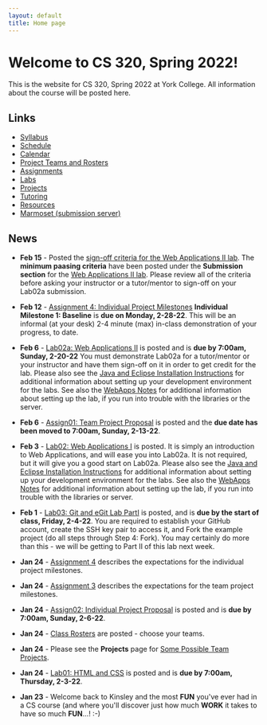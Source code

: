 ```yaml
---
layout: default
title: Home page
---
```


# Welcome to CS 320, Spring 2022!

This is the website for CS 320, Spring 2022 at York College.
All information about the course will be posted here.

## Links

* [Syllabus](syllabus.html)
* [Schedule](schedule.html)
* [Calendar](CS320-Spring2022Calendar.pdf)
* [Project Teams and Rosters](teams-and-rosters/index.html)
* [Assignments](assign/index.html)
* [Labs](labs/index.html)
* [Projects](projects/index.html)
* [Tutoring](CS320-Sp22-TutoringSchedule.pdf)
* [Resources](resources/index.html)
* [Marmoset (submission server)](https://cs.ycp.edu/marmoset)

## News

<!-- Commenting out News until it's needed - and the dates will change, anyway


* **Apr 20** - [Team Project Final Presentation and Demonstration](assign/assign08.html) is schedule for each section's final exam period.  These will be 20-25 minute formal presentations on-line (Zoom).  See [Assignment 8](assign/assign08.html) for the details and guidelines.
	- **9:00 section (101) - 9:00 to 10:00 on Wednesday, 5-13-20 (moved to 9:00 since there are only 2 teams)**
	- **11:00 section (102) - 10:15 to 12:15 on Wednesday, 5-13-20**
	- **2:00 section (103) - 3:00 to 5:00 on Monday, 5-11-20**.

* **Apr 20** - [Assignment 10](assign/assign10.html) is an individual reflection on the team project.  [Assignment 11](assign/assign11.html) is a self/peer evaluation for the team project.  They are both INDIVIDUAL assignments and are are both **due by 7:00am, Sunday, 5-10-20 in PDF form in Marmoset**.

* **Apr 20** - [Assignment 8](assign/assign08.html) describes the final deliverables for the team project.  There are several - please read the assignment carefully.

* **Apr 7** - [Team Project Milestone 3: 75% Working System, w/SQL DB](assign/assign03.html) is **due Wednesday, 4-22-20**.  This will be a FORMAL 8-10 minute (max) on-line (Zoom) team presentation/demonstration of your team's progress since milestone 2.  SQL database functionality **IS REQUIRED** for this milestone.  A large majority of your classes, methods, test cases, and web page navigation should be implemented by milestone 3, as well.

* **Apr 6** - The [Midterm Exam](assign/exam.pdf) is posted, along with the [Exam Answer Sheet](assign/exam-answer-sheet.txt).  You can use those links to access the files.  The **Midterm Exam** file is a PDF, the **Exam Answer Sheet** is a text (.txt) file.  You can download the answer sheet (you can right-click on the link and select "Save Link As...") or you may left-click on the link and then copy and paste the text from your browser into a new text editor file).  Fill in your name and section, and type your answers directly into your text file.  The complete instructions will be sent to you via email.  The **Exam Answer Sheet** and your UML drawing are **due by 8:00 am, Tuesday, 4-7-20 in Marmoset**.  Make sure to submit both your **Exam Answer Sheet** and your **UML Diagram** to the **Exam01: Midterm Exam** project.

* **Mar 30** - Posted an extensive example project on the [Resources page](./resources) that incorporates the Web Applications lab solution (Lab02) with the ORM Lab solution (Lab06).  It provides a web application front-end to the ORM queries, as well as demonstrates the use of login session information, and incorporation of a SQL database persistence layer with a many-to-many relationship. We will review this in more depth in class on **Friday, 4-4-20**.

* **Mar 27** - The [Lab06: ORM](labs/lab06.html) due date has been moved to **7:00am, Monday, 3-30-20**.

* **Mar 27** - The **midterm exam** will be a take-at-home exam on **Monday, 4-6-20**.  I will post it by 8:00 am on Monday morning, and will send out a class email at that time and tell you where it is posted.  You will have until 8:00 am Tuesday morning (4-7-20) to complete and submit it to Marmoset.  I will also post a template answer sheet for you to fill in.  There is NO Programming portion, it is all written, with a UML diagram to draw, as well.  You will also need to submit an electronic copy of your UML diagram (either using a drawing package, or a NEATLY hand-drawn diagram that you can post as a JPG or PDF).  The exam will be open notes and you can use any resource on the CS320 website, as well as your assignment and lab solutions.  The exam is 120 points, and was originally designed to be an in-class 50-minute exam, with a built-in curve of 20 points.  Since it is a take-home this year, there will **NOT** be a curve.  I posted a practice take-home exam - the exam you are taking will not be nearly as long or involved as the practice exam.  We will use Friday, 4-3-20 for a short review for the midterm exam.  **YOU MUST DO YOUR OWN WORK - YOU ARE NOT ALLOWED TO CONSULT WITH ANYONE ELSE, OR USE ANY RESOURCES THAT ARE NOT LISTED ON THE RESOURCES PAGE OF THE CS320 WEBSITE.  I AM TRUSTING YOU TO WORK ON YOUR HONOR - PLEASE DO NOT BETRAY THAT TRUST.**

* **Mar 22** - [Assignment 9](assign/assign09.html) describes the deliverables for the individual project.  The due date for you individual project report has been moved to **Saturday, 4-11-20, by 7:00am**.

* **Mar 22** - [Individual Project Milestone 3](assign/assign04.html) has been moved to **Wednesday, 4-8-20**.  This will be your final informal, 2-4 minute (max) demonstration of your individual project.  We will attempt to do this on-line through ZOOM and screen sharing.

* **Mar 22** - Mid-semester self/peer evaluations are **due by 7:00am, Saturday, 4-4-20**.  See the instructions under [Assignment 11](assign/assign11.html).

* **Mar 22** - [Team Project Milestone 2: 50% Working System](assign/assign03.html) is **due Wednesday, 4-1-20**.  This will be a FORMAL 8-10 minute (max) in-class team presentation/demonstration of your team's progress since milestone 1.  SQL database functionality is **NOT** required for this milestone (but **IS** required for the third milestone.)  **We will be conducting this presentation via ZOOM - each team will have to coordinate their presentation amongst its team members.  YOu will be able to share your screens as you give your PPT and code demo.**

* **Mar 18** - [Lab05: ORM](labs/lab05.html) is now **due by 7:00am, Sunday, 3-22-20**.

* **Mar 12** - [Assignment 9](assign/assign09.html) describes the deliverables for the individual project.  The due date for you individual project report has been moved to **Thursday, 4-9-20, by 7:00am**.

* **Mar 12** - [Individual Project Milestone 3](assign/assign04.html) has been moved to **Monday, 4-6-20**.  This will be your final informal (at your desk) 2-4 minute (max) in-class demonstration of your individual project.

* **Mar 12** - The template for the Lab04 submission has been added to the Lab04 webpage.  See the instructions on the Lab04 page.

* **Mar 5** - [Assignment 3: Team Project Milestones](assign/assign03.html) **Team Milestone 1: Minimal Working System** is **due on Monday, 3-16-20**.    This will be a FORMAL 8-10 minute (max) in-class team presentation/demonstration of your team's progress on your UI structure and navigation.  You should have the vast majority of your servlets and JSPs defined, and be able to navigate between most, if not all, of your pages.  Your HTML/CSS will still be in a rough state - don't worry about making it "pretty", focus on functionality over form.  There is **NO** expectation for having any of your SQL database implemented or working.

* **Mar 5** - [Lab05: JDBC](labs/lab05.html) is posted.  It is **due by 7:00am, Thursday, 3-19-20**.

* **Mar 5** - [Lab04: SQL, Queries, Joins](labs/lab04.html) is posted.  It is **due by 7:00am, Friday, 3-13-20**.

* **Feb 24** - [Individual Project Milestone 2: 50% Working System](assign/assign04.html) is **due Monday, 3-9-20**.  This will be an informal (at your desk) 2-4 minute (max) in-class demonstration of your progress since Milestone 1.  **Note that this Milestone due date is the first day after you return from Winter Break.**

* **Feb 24** - [Assignment 6: Problem Domain Analysis](assign/assign06.html) is **due by 7:00am, Saturday, 3-7-20.**  You will likely need to collaborate on this assignment remotely over break using Google Docs, and your shared Google Team Drive.  You will also need to create and embed a **PDF** version of your UML document in your Google Doc submission.  **Do not link to your UML diagram, embed a PDF or PNG copy of it in your document.**

* **Feb 24** - For creating your UML diagrams for your group's UML model that will part of Assign06: you may use [Violet UML](http://alexdp.free.fr/violetumleditor/page.php) to create a nicely-formatted electronic version of your team's model.  You can download the jarfile from the [Resources Page](resources/index.html).  You may also use other drawing tools, **as long as those tools can export PDF or PNG versions of the UML diagram**, which you willl need to embed in your Assign06 submission.

* **Feb 17** - [Assignment 5: Team Use Cases](assign/assign05.html) is **due by 7:00am, Monday, 2-24-20**.  You will need it for the in-class exercise for the Textual Analysis of your team project Use Cases later that day.

-->

* **Feb 15** - Posted the [sign-off criteria for the Web Applications II lab](labs/lab02a-signoff-criteria.html).  The **minimum paasing criteria** have been posted under the **Submission section** for the [Web Applications II lab](labs/lab02a.html).  Please review all of the criteria before asking your instructor or a tutor/mentor to sign-off on your Lab02a submission.

* **Feb 12** - [Assignment 4: Individual Project Milestones](assign/assign04.html) **Individual Milestone 1: Baseline** is **due on Monday, 2-28-22**.  This will be an informal (at your desk) 2-4 minute (max) in-class demonstration of your progress, to date.

* **Feb 6** - [Lab02a: Web Applications II](labs/lab02a.html) is posted and is **due by 7:00am, Sunday, 2-20-22**  You must demonstrate Lab02a for a tutor/mentor or your instructor and have them sign-off on it in order to get credit for the lab.  Please also see the [Java and Eclipse Installation Instructions](labs/Eclipse-Java-Installation.html) for additional information about setting up your development environment for the labs.  See also the [WebApps Notes](labs/lab02_notes.html) for additional information about setting up the lab, if you run into trouble with the libraries or the server.

* **Feb 6** - [Assign01: Team Project Proposal](assign/assign01.html) is posted and the **due date has been moved to 7:00am, Sunday, 2-13-22**.

* **Feb 3** - [Lab02: Web Applications I](labs/lab02.html) is posted.  It is simply an introduction to Web Applications, and will ease you into Lab02a.  It is not required, but it will give you a good start on Lab02a.  Please also see the [Java and Eclipse Installation Instructions](labs/Eclipse-Java-Installation.html) for additional information about setting up your development environment for the labs.  See also the [WebApps Notes](labs/lab02_notes.html) for additional information about setting up the lab, if you run into trouble with the libraries or server.

* **Feb 1** - [Lab03: Git and eGit Lab PartI](labs/lab03.html) is posted, and is **due by the start of class, Friday, 2-4-22**.  You are required to establish your GitHub account, create the SSH key pair to access it, and Fork the example project (do all steps through Step 4: Fork).  You may certainly do more than this - we will be getting to Part II of this lab next week. 

* **Jan 24** - [Assignment 4](assign/assign04.html) describes the expectations for the individual project milestones. 
* **Jan 24** - [Assignment 3](assign/assign03.html) describes the expectations for the team project milestones. 
* **Jan 24** - [Assign02: Individual Project Proposal](assign/assign02.html) is posted and is **due by 7:00am, Sunday, 2-6-22**. 
* **Jan 24** - [Class Rosters](teams-and-rosters/index.html) are posted - choose your teams. 
* **Jan 24** - Please see the **Projects** page for [Some Possible Team Projects](projects/index.html). 
* **Jan 24** - [Lab01: HTML and CSS](labs/lab01.html) is posted and is **due by 7:00am, Thursday, 2-3-22**. 

* **Jan 23** - Welcome back to Kinsley and the most **FUN** you've ever had in a CS course (and where you'll discover just how much **WORK** it takes to have so much **FUN**...!  :-)